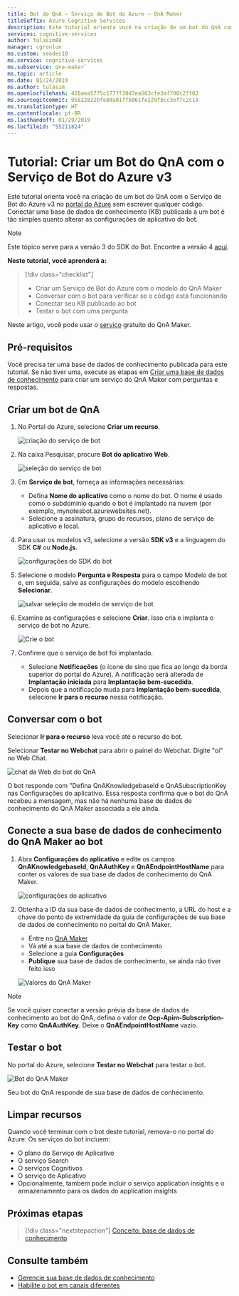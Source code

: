 ```yaml
---
title: Bot do QnA – Serviço de Bot do Azure – QnA Maker
titleSuffix: Azure Cognitive Services
description: Este tutorial orienta você na criação de um bot do QnA com o Serviço de Bot do Azure v3 no portal do Azure.
services: cognitive-services
author: tulasim88
manager: cgronlun
ms.custom: seodec18
ms.service: cognitive-services
ms.subservice: qna-maker`
ms.topic: article
ms.date: 01/24/2019
ms.author: tulasim
ms.openlocfilehash: 428aea5775c1777f38d7ea563cfe3af700c27f02
ms.sourcegitcommit: 95822822bfe8da01ffb061fe229fbcc3ef7c2c19
ms.translationtype: HT
ms.contentlocale: pt-BR
ms.lasthandoff: 01/29/2019
ms.locfileid: "55211824"
---
```

# <a name="tutorial-create-a-qna-bot-with-azure-bot-service-v3"></a>Tutorial: Criar um Bot do QnA com o Serviço de Bot do Azure v3

Este tutorial orienta você na criação de um bot do QnA com o Serviço de Bot do Azure v3 no [portal do Azure](https://portal.azure.com) sem escrever qualquer código. Conectar uma base de dados de conhecimento (KB) publicada a um bot é tão simples quanto alterar as configurações de aplicativo do bot. 

> [!Note] 
> Este tópico serve para a versão 3 do SDK do Bot. Encontre a versão 4 [aqui](https://docs.microsoft.com/azure/bot-service/bot-builder-howto-qna?view=azure-bot-service-4.0&tabs=cs). 

**Neste tutorial, você aprenderá a:**

<!-- green checkmark -->
> [!div class="checklist"]
> * Criar um Serviço de Bot do Azure com o modelo do QnA Maker
> * Conversar com o bot para verificar se o código está funcionando 
> * Conectar seu KB publicado ao bot
> * Testar o bot com uma pergunta

Neste artigo, você pode usar o [serviço](../how-to/set-up-qnamaker-service-azure.md) gratuito do QnA Maker.

## <a name="prerequisites"></a>Pré-requisitos

Você precisa ter uma base de dados de conhecimento publicada para este tutorial. Se não tiver uma, execute as etapas em [Criar uma base de dados de conhecimento](../How-To/create-knowledge-base.md) para criar um serviço do QnA Maker com perguntas e respostas.

## <a name="create-a-qna-bot"></a>Criar um bot de QnA

1. No Portal do Azure, selecione **Criar um recurso**.

    ![criação do serviço de bot](../media/qnamaker-tutorials-create-bot/bot-service-creation.png)

2. Na caixa Pesquisar, procure **Bot do aplicativo Web**.

    ![seleção do serviço de bot](../media/qnamaker-tutorials-create-bot/bot-service-selection.png)

3. Em **Serviço de bot**, forneça as informações necessárias:

    - Defina **Nome do aplicativo** como o nome do bot. O nome é usado como o subdomínio quando o bot é implantado na nuvem (por exemplo, mynotesbot.azurewebsites.net).
    - Selecione a assinatura, grupo de recursos, plano de serviço de aplicativo e local.

4. Para usar os modelos v3, selecione a versão **SDK v3** e a linguagem do SDK **C#** ou **Node.js**.

    ![configurações do SDK do bot](../media/qnamaker-tutorials-create-bot/bot-v3.png)

5. Selecione o modelo **Pergunta e Resposta** para o campo Modelo de bot e, em seguida, salve as configurações do modelo escolhendo **Selecionar**.

    ![salvar seleção de modelo de serviço de bot](../media/qnamaker-tutorials-create-bot/bot-v3-template.png)

6. Examine as configurações e selecione **Criar**. Isso cria e implanta o serviço de bot no Azure.

    ![Crie o bot](../media/qnamaker-tutorials-create-bot/bot-blade-settings-v3.png)

7. Confirme que o serviço de bot foi implantado.

    - Selecione **Notificações** (o ícone de sino que fica ao longo da borda superior do portal do Azure). A notificação será alterada de **Implantação iniciada** para **Implantação bem-sucedida**.
    - Depois que a notificação muda para **Implantação bem-sucedida**, selecione **Ir para o recurso** nessa notificação.

## <a name="chat-with-the-bot"></a>Conversar com o bot

Selecionar **Ir para o recurso** leva você até o recurso do bot.

Selecionar **Testar no Webchat** para abrir o painel do Webchat. Digite "oi" no Web Chat.

![chat da Web do bot do QnA](../media/qnamaker-tutorials-create-bot/qna-bot-web-chat.PNG)

O bot responde com "Defina QnAKnowledgebaseId e QnASubscriptionKey nas Configurações do aplicativo. Essa resposta confirma que o bot do QnA recebeu a mensagem, mas não há nenhuma base de dados de conhecimento do QnA Maker associada a ele ainda. 

## <a name="connect-your-qna-maker-knowledge-base-to-the-bot"></a>Conecte a sua base de dados de conhecimento do QnA Maker ao bot

1. Abra **Configurações do aplicativo** e edite os campos **QnAKnowledgebaseId**, **QnAAuthKey** e **QnAEndpointHostName** para conter os valores de sua base de dados de conhecimento do QnA Maker.

    ![configurações do aplicativo](../media/qnamaker-tutorials-create-bot/application-settings.PNG)

1. Obtenha a ID da sua base de dados de conhecimento, a URL do host e a chave do ponto de extremidade da guia de configurações de sua base de dados de conhecimento no portal do QnA Maker.

    - Entre no [QnA Maker](https://qnamaker.ai)
    - Vá até a sua base de dados de conhecimento
    - Selecione a guia **Configurações**
    - **Publique** sua base de dados de conhecimento, se ainda não tiver feito isso

    ![Valores do QnA Maker](../media/qnamaker-tutorials-create-bot/qnamaker-settings-kbid-key.PNG)

> [!NOTE]
> Se você quiser conectar a versão prévia da base de dados de conhecimento ao bot do QnA, defina o valor de **Ocp-Apim-Subscription-Key** como **QnAAuthKey**. Deixe o **QnAEndpointHostName** vazio.

## <a name="test-the-bot"></a>Testar o bot

No portal do Azure, selecione **Testar no Webchat** para testar o bot. 

![Bot do QnA Maker](../media/qnamaker-tutorials-create-bot/qna-bot-web-chat-response.PNG)

Seu bot do QnA responde de sua base de dados de conhecimento.

## <a name="clean-up-resources"></a>Limpar recursos

Quando você terminar com o bot deste tutorial, remova-o no portal do Azure. Os serviços do bot incluem:

* O plano do Serviço de Aplicativo
* O serviço Search
* O serviços Cognitivos
* O serviço de Aplicativo
* Opcionalmente, também pode incluir o serviço application insights e o armazenamento para os dados do application insights

## <a name="next-steps"></a>Próximas etapas

> [!div class="nextstepaction"]
> [Conceito: base de dados de conhecimento](../concepts/knowledge-base.md)

## <a name="see-also"></a>Consulte também

- [Gerencie sua base de dados de conhecimento](https://qnamaker.ai)
- [Habilite o bot em canais diferentes](https://docs.microsoft.com/azure/bot-service/bot-service-manage-channels)
